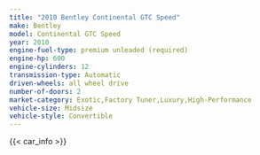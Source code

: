 ```yaml
---
title: "2010 Bentley Continental GTC Speed"
make: Bentley
model: Continental GTC Speed
year: 2010
engine-fuel-type: premium unleaded (required)
engine-hp: 600
engine-cylinders: 12
transmission-type: Automatic
driven-wheels: all wheel drive
number-of-doors: 2
market-category: Exotic,Factory Tuner,Luxury,High-Performance
vehicle-size: Midsize
vehicle-style: Convertible
---
```


{{< car_info >}}

